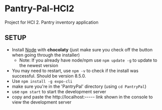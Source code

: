 # Pantry-Pal-HCI2
Project for HCI 2. Pantry inventory application

## SETUP
- Install [Node](https://nodejs.org/en/download/) with **chocolaty** (just make sure you check off the button when going through the installer)
  - Note: If you already have node/npm use ``npm update -g`` to update to the newest version
- You may need to restart, use ``npm -v`` to check if the install was successful. Should be version 8.5.0.
- Use ``npm install -g expo-cli``
- make sure you're in the 'PantryPal' directory (using ``cd PantryPal``)
- use ``npm start`` to start the development server
- copy and paste the http://localhost:----- link shown in the console to view the development server
